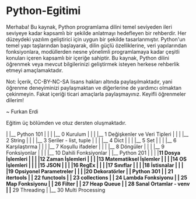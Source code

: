 # Python-Egitimi
 
Merhaba! Bu kaynak, Python programlama dilini temel seviyeden ileri seviyeye kadar kapsamlı bir şekilde anlatmayı hedefleyen bir rehberdir. Her düzeydeki yazılım geliştirici için uygun bir şekilde tasarlanmıştır. Python'un temel yapı taşlarından başlayarak, dilin güçlü özelliklerine, veri yapılarından fonksiyonlara, modüllerden nesne yönelimli programlamaya kadar çeşitli konuları içeren kapsamlı bir içeriğe sahiptir. Bu kaynak, Python dilini öğrenmek veya mevcut bilgilerinizi geliştirmek isteyen herkese rehberlik etmeyi amaçlamaktadır.

Not: İçerik, CC-BY-NC-SA lisans hakları altında paylaşılmaktadır, yani öğrenme deneyiminizi paylaşmaktan ve diğerlerine de yardımcı olmaktan çekinmeyin. Fakat içeriği ticari amaçlarla paylaşmayınız. Keyifli öğrenmeler dilerim!

~ Furkan Erdi

Eğitim üç bölümden ve otuz dersten oluşmaktadır.

|
|__ Python 101
|   |
|   |__ 0 Kurulum
|   |
|   |__ 1 Değişkenler ve Veri Tipleri
|   |
|   |__ 2 String
|   |
|   |__ 3 Seriler - list, tuple
|   |
|   |__ 4 Dict
|   |
|   |__ 5 Set
|   |
|   |__ 6 Karşılaştırma
|   |
|   |__ 7 Koşullu ifadeler
|   |
|   |__ 8 Döngüler
|   |
|   |__ 9 Fonksiyonlar
|   |
|   |__ 10 Dahili Fonksiyonlar
|
|__ Python 201
|   |
|   |__11 Dosya İşlemleri
|   |
|   |__12 Zaman İşlemleri
|   |
|   |__13 Matematiksel İşlemler
|   |
|   |__14 OS İşlemleri
|   |
|   |__15 JSON
|   |
|   |__16 RegEx
|   |
|   |__17 Sınıflar
|   |
|   |__18 İstisnalar
|   |
|   |__19 Opsiyonel Parametreler
|   |
|   |__20 Dekoratörler
|
|__ Python 301
    |
    |__ 21 itertools
    |
    |__ 22 functools
    |
    |__ 23 collections
    |
    |__ 24 Lambda Fonksiyonu
    |
    |__ 25 Map Fonksiyonu
    |
    |__ 26 Filter
    |
    |__ 27 Heap Queue
    |
    |__ 28 Sanal Ortamlar - venv
    |
    |__ 29 Threading
    |
    |__ 30 Multi Processing
